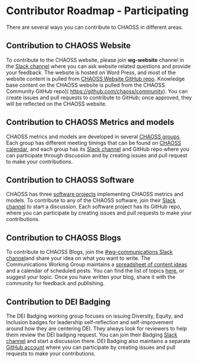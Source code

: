 # Contributor Roadmap - Participating

There are several ways you can contribute to CHAOSS in different areas.

## Contribution to CHAOSS Website
To contribute to the CHAOSS website, please join **wg-website** channel in the [Slack channel](https://join.slack.com/t/chaoss-workspace/shared_invite/zt-1fah5gu35-5oUQEPT32O2Zt~3MFVNMlw) where you can ask website related questions and provide your feedback. The website is hosted on Word Press, and most of the website content is pulled from [CHAOSS Website GitHub repo]( https://github.com/chaoss/website). Knowledge base content on the CHAOSS website is pulled from the CHAOSS Community GitHub repo]( https://github.com/chaoss/community). You can create issues and pull requests to contribute to GitHub; once approved, they will be reflected on the CHAOSS website.

## Contribution to CHAOSS Metrics and models
CHAOSS metrics and models are developed in several [CHAOSS groups]( https://chaoss.community/kbtopic/chaoss-groups/). Each group has different meeting timings that can be found on [CHAOSS calendar]( https://chaoss.community/chaoss-calendar/), and each group has its [Slack channel](https://join.slack.com/t/chaoss-workspace/shared_invite/zt-1fah5gu35-5oUQEPT32O2Zt~3MFVNMlw) and GitHub repo where you can participate through discussion and by creating issues and pull request to make your contributions.

## Contribution to CHAOSS Software
CHAOSS has three [software projects]( https://chaoss.community/kb/software-projects/) implementing CHAOSS metrics and models. To contribute to any of the CHAOSS software, join their [Slack channel](https://join.slack.com/t/chaoss-workspace/shared_invite/zt-1fah5gu35-5oUQEPT32O2Zt~3MFVNMlw) to start a discussion. Each software project has its GitHub repo, where you can participate by creating issues and pull requests to make your contributions.

## Contribution to CHAOSS Blogs
To contribute to CHAOSS Blogs, join the [#wg-communications Slack channel](https://chaoss-workspace.slack.com/archives/C047TTUGGAJ)and share your idea on what you want to write. The Communications Working Group maintains a [spreadsheet of content ideas](https://docs.google.com/spreadsheets/d/1d4fCA5r3MUUxdlwTcB34V8gkicWFYU7hm_T2h74EHNM/edit#gid=1398016572) and a calendar of scheduled posts. You can find the list of topics [here.](https://docs.google.com/spreadsheets/d/1d4fCA5r3MUUxdlwTcB34V8gkicWFYU7hm_T2h74EHNM/edit#gid=1398016572) or suggest your topic. Once you have written your blog, share it with the community for feedback and publishing.

## Contribution to DEI Badging
The DEI Badging working group focuses on issuing Diversity, Equity, and Inclusion badges for leadership self-reflection and self-improvement around how they are centering DEI. They always look for reviewers to help them review the DEI badging request. You can join their Badging [Slack channel](https://join.slack.com/t/chaoss-workspace/shared_invite/zt-1fah5gu35-5oUQEPT32O2Zt~3MFVNMlw) and start a discussion there. DEI Badging also maintains a separate [GitHub account](https://github.com/badging/) where you can participate by creating issues and pull requests to make your contributions.
